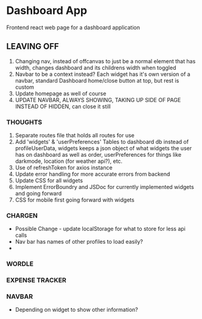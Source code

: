 # Dashboard App
Frontend react web page for a dashboard application 

## LEAVING OFF
1. Changing nav, instead of offcanvas to just be a normal element that has width, changes dashboard and its childrens width when toggled
2. Navbar to be a context instead? Each widget has it's own version of a navbar, standard Dashboard home/close button at top, but rest is custom
3. Update homepage as well of course
4. UPDATE NAVBAR, ALWAYS SHOWING, TAKING UP SIDE OF PAGE INSTEAD OF HIDDEN, can close it still

### THOUGHTS
1. Separate routes file that holds all routes for use
2. Add 'widgets' & 'userPreferences' Tables to dashboard db instead of profileUserData, widgets keeps a json object of what widgets the user has on dashboard as well as order, userPreferences for things like darkmode, location (for weather api?), etc.
3. Use of refreshToken for axios instance
4. Update error handling for more accurate errors from backend
5. Update CSS for all widgets
6. Implement ErrorBoundry and JSDoc for currently implemented widgets and going forward
7. CSS for mobile first going forward with widgets

### CHARGEN
* Possible Change - update localStorage for what to store for less api calls
* Nav bar has names of other profiles to load easily?
* 

### WORDLE


### EXPENSE TRACKER


### NAVBAR
* Depending on widget to show other information?

